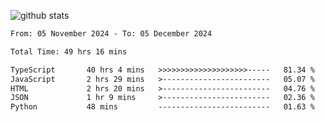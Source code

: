 
![github stats](https://github-readme-stats.vercel.app/api?username=realmahd1&show_icons=true&theme=codeSTACKr&hide_rank=true&count_private=true)

<!--START_SECTION:waka-->

```txt
From: 05 November 2024 - To: 05 December 2024

Total Time: 49 hrs 16 mins

TypeScript       40 hrs 4 mins   >>>>>>>>>>>>>>>>>>>>-----   81.34 %
JavaScript       2 hrs 29 mins   >------------------------   05.07 %
HTML             2 hrs 20 mins   >------------------------   04.76 %
JSON             1 hr 9 mins     >------------------------   02.36 %
Python           48 mins         -------------------------   01.63 %
```

<!--END_SECTION:waka-->
